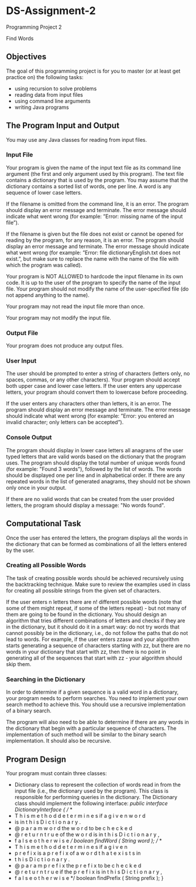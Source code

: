 # DS-Assignment-2

Programming Project 2

Find Words

## Objectives

The goal of this programming project is for you to master (or at least get practice on) the following tasks:

  * using recursion to solve problems
  * reading data from input files
  * using command line arguments
  * writing Java programs

## The Program Input and Output

You may use any Java classes for reading from input files.

### Input File

Your program is given the name of the input text file as its command line argument (the first and only argument used by this program). The text file contains a dictionary that is used by the program. You may assume that the dictionary contains a sorted list of words, one per line. A word is any sequence of lower case letters.

If the filename is omitted from the command line, it is an error. The program should display an error message and terminate. The error
message should indicate what went wrong (for example: ”Error: missing name of the input file”).

If the filename is given but the file does not exist or cannot be opened for reading by the program, for any reason, it is an error. The
program should display an error message and terminate. The error message should indicate what went wrong (for example: ”Error: file
dictionaryEnglish.txt does not exist.”, but make sure to replace the name with the name of the file with which the program was
called).

Your program is NOT ALLOWED to hardcode the input filename in its own code. It is up to the user of the program to specify the name
of the input file. Your program should not modify the name of the user-specified file (do not append anything to the name).

Your program may not read the input file more than once.

Your program may not modify the input file.

### Output File

Your program does not produce any output files. 

### User Input

The user should be prompted to enter a string of characters (letters only, no spaces, commas, or any other characters). Your program
should accept both upper case and lower case letters. If the user enters any uppercase letters, your program should convert them to
lowercase before proceeding.

If the user enters any characters other than letters, it is an error. The program should display an error message and terminate. The error
message should indicate what went wrong (for example: ”Error: you entered an invalid character; only letters can be accepted”).

### Console Output

The program should display in lower case letters all anagrams of the user typed letters that are valid words based on the dictionary that
the program uses. The program should display the total number of unique words found (for example: "Found 3 words"), followed
by the list of words. The words should be displayed one per line and in alphabetical order. If there are any repeated words in the list of
generated anagrams, they should not be shown only once in your output.

If there are no valid words that can be created from the user provided letters, the program should display a message: "No words
found".

## Computational Task

Once the user has entered the letters, the program displays all the words in the dictionary that can be formed as combinations of all the
letters entered by the user.

### Creating all Possible Words

The task of creating possible words should be achieved recursively using the backtracking technique. Make sure to review the examples
used in class for creating all possible strings from the given set of characters.

If the user enters n letters there are n! different possible words (note that some of them might repeat, if some of the letters repeat) - but
not many of them are going to be found in the dictionary. You should design an algorithm that tries different combinations of letters and
checks if they are in the dictionary, but it should do it in a smart way: do not try words that cannot possibly be in the dictionary, i.e., do
not follow the paths that do not lead to words. For example, if the user enters zzasw and your algorithm starts generating a sequence
of characters starting with zz, but there are no words in your dictionary that start with zz, then there is no point in generating all of the
sequences that start with zz - your algorithm should skip them.

### Searching in the Dictionary

In order to determine if a given sequence is a valid word in a dictionary, your program needs to perform searches. You need to implement
your own search method to achieve this. You should use a recursive implementation of a binary search.

The program will also need to be able to determine if there are any words in the dictionary that begin with a particular sequence of
characters. The implementation of such method will be similar to the binary search implementation. It should also be recursive.

## Program Design

Your program must contain three classes:
  * Dictionary class to represent the collection of words read in from the input file (i.e., the dictionary used by the program). This class is responsible for performing queries in the dictionary. The Dictionary class should implement the following interface:
    *public interface DictionaryInterface {
/* *
* T h i s m e t h o d d e t e r m i n e s if a g i v e n w o r d
* is in t h i s D i c t i o n a r y .
* @ p a r a m w o r d the w o r d to be c h e c k e d
* @ r e t u r n t r u e of the w o r d is in t h i s D i c t i o n a r y ,
* f a l s e o t h e r w i s e
*/
boolean findWord ( String word );
/* *
* T h i s m e t h o d d e t e r m i n e s if a g i v e n
* p r e f i x is a p r e f i x of a w o r d t h a t e x i s t s in
* t h i s D i c t i o n a r y .
* @ p a r a m p r e f i x the p r e f i x to be c h e c k e d
* @ r e t u r n t r u e if the p r e f i x is in t h i s D i c t i o n a r y ,
* f a l s e o t h e r w i s e
*/
boolean findPrefix ( String prefix );
}